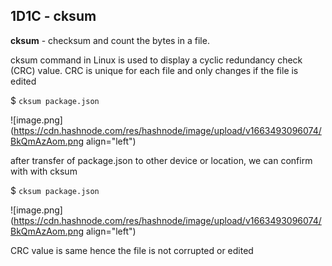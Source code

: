 ## 1D1C - cksum

**cksum** - checksum and count the bytes in a file.

cksum command in Linux is used to display a cyclic redundancy check (CRC) value. CRC is unique for each file and only changes if the file is edited

$ ```cksum package.json```

![image.png](https://cdn.hashnode.com/res/hashnode/image/upload/v1663493096074/BkQmAzAom.png align="left")

after transfer of package.json to other device or location, we can confirm with with cksum

$ ```cksum package.json```

![image.png](https://cdn.hashnode.com/res/hashnode/image/upload/v1663493096074/BkQmAzAom.png align="left")

CRC value is same hence the file is not corrupted or edited
